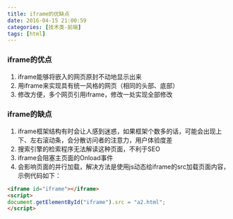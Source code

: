 ```yaml
---
title: iframe的优缺点
date: 2016-04-15 21:00:59
categories: [技术类-前端]
tags: [html]
---
```

### iframe的优点
1. iframe能够将嵌入的网页原封不动地显示出来
2. 用iframe来实现具有统一风格的网页（相同的头部、底部）
3. 修改方便，多个网页引用iframe，修改一处实现全部修改

### iframe的缺点
1. iframe框架结构有时会让人感到迷惑，如果框架个数多的话，可能会出现上下、左右滚动条，会分散访问者的注意力，用户体验度差
2. 搜索引擎的检索程序无法解读这种页面，不利于SEO
3. iframe会阻塞主页面的Onload事件
4. 会影响页面的并行加载，解决方法是使用js动态给iframe的src加载页面内容，示例代码如下：
```html
<iframe id="iframe"></iframe>
<script>
document.getElementById("iframe").src = "a2.html";
</script>
```